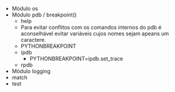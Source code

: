 - Módulo os
- Módulo pdb / breakpoint() 
  - help <comando>
  - Para evitar conflitos com os comandos internos do pdb é aconselhável evitar variáveis cujos nomes sejam apeans um caractere.
  - PYTHONBREAKPOINT
  - ipdb
    - PYTHONBREAKPOINT=ipdb.set_trace  
  - rpdb
- Módulo logging
- match
- test